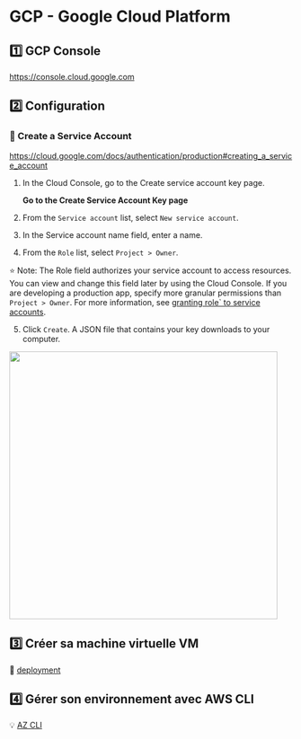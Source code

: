 # GCP - Google Cloud Platform

## :one: GCP Console

https://console.cloud.google.com

## :two: Configuration 

### :pushpin: Create a Service Account

https://cloud.google.com/docs/authentication/production#creating_a_service_account



1. In the Cloud Console, go to the Create service account key page.
    
    **Go to the Create Service Account Key page**
    
2. From the `Service account` list, select `New service account`.

3. In the Service account name field, enter a name.

4. From the `Role` list, select `Project > Owner`.

:star:
Note: The Role field authorizes your service account to access resources. 
You can view and change this field later by using the Cloud Console. 
If you are developing a production app, specify more granular permissions than `Project > Owner`. 
For more information, see [granting role` to service accounts](https://cloud.google.com/iam/docs/granting-roles-to-service-accounts).

5. Click `Create`. A JSON file that contains your key downloads to your computer.


<img src="images/AZSubscription.png" width="477" heigth="326"></img>

## :three: Créer sa machine virtuelle VM

:pushpin: [deployment](deployment)

## :four: Gérer son environnement avec AWS CLI

:bulb: [AZ CLI](cli)



